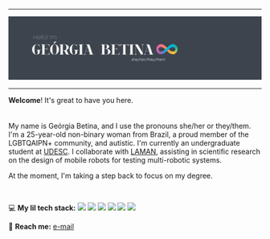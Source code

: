 <hr>
<img src="./readme-header-2025.jpg" alt="Image with the text 'Hello! I'm Geórgia Betina (she/her/they/them)', followed by neurodiversity symbol.">
<hr>

**Welcome**! It's great to have you here.
<br><br><br>
My name is Geórgia Betina, and I use the pronouns she/her or they/them. I'm a 25-year-old non-binary woman from Brazil, a proud member of the LGBTQAIPN+ community, and autistic. I'm currently an undergraduate student at [UDESC](https://www.udesc.br/). I collaborate with [LAMAN](https://github.com/GASR-UDESC), assisting in scientific research on the design of mobile robots for testing multi-robotic systems.

At the moment, I'm taking a step back to focus on my degree.

<br>

:computer: **My lil tech stack:**
<img src="https://img.shields.io/badge/Arch_Linux-1793D1?style=for-the-badge&logo=arch-linux&logoColor=white">
<img src="https://img.shields.io/badge/HTML-239120?style=for-the-badge&logo=html5&logoColor=white">
<img src="https://img.shields.io/badge/CSS-239120?&style=for-the-badge&logo=css3&logoColor=white">
<img src="https://img.shields.io/badge/GNU%20Bash-4EAA25?style=for-the-badge&logo=GNU%20Bash&logoColor=white">
<img src="https://img.shields.io/badge/MySQL-00000F?style=for-the-badge&logo=mysql&logoColor=white">
<img src="https://img.shields.io/badge/calyxos-4e483d?style=for-the-badge&logo=calyxos&logoColor=white">

:envelope_with_arrow: **Reach me:** [e-mail](mailto:georgia_betina@hotmail.com)
